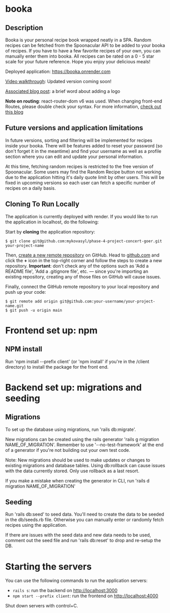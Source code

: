 # booka

## Description

Booka is your personal recipe book wrapped neatly in a SPA. Random recipes can be fetched from the Spoonacular API to be added to your booka of recipes. If you have to have a few favorite recipes of your own, you can manually enter them into booka. All recipes can be rated on a 0 - 5 star scale for your future reference. Hope you enjoy your delicious meals!

Deployed application: https://booka.onrender.com

[Video walkthrough](https://youtu.be/syS3NQz1lzk): Updated version coming soon!

[Associated blog post](https://medium.com/@mykovasyl/adding-a-logo-react-36f0435cb6dc): a brief word about adding a logo

**Note on routing**: react-router-dom v6 was used. When changing front-end Routes, please double check your syntax. For more information, [check out this blog](https://blog.webdevsimplified.com/2022-07/react-router/)

## Future versions and application limitations

In future versions, sorting and filtering will be implemented for recipes inside your booka. There will be features added to reset your password (so don't forget it in the meantime) and find your username as well as a profile section where you can edit and update your personal information. 

At this time, fetching random recipes is restricted to the free version of Spoonacular. Some users may find the Random Recipe button not working due to the application hitting it's daily quote limit by other users. This will be fixed in upcoming versions so each user can fetch a specific number of recipes on a daily basis. 

## Cloning To Run Locally

The application is currently deployed with render. If you would like to run the application in localhost, do the following:

Start by **cloning** the application repository:

```console
$ git clone git@github.com:mykovasyl/phase-4-project-concert-goer.git your-project-name
```

Then, [create a new remote repository][create repo] on GitHub. Head to
[github.com](https://github.com) and click the **+** icon in the top-right
corner and follow the steps to create a new repository. **Important**: don't
check any of the options such as 'Add a README file', 'Add a .gitignore file',
etc. — since you're importing an existing repository, creating any of those
files on GitHub will cause issues.

[create repo]: https://docs.github.com/en/github/importing-your-projects-to-github/importing-source-code-to-github/adding-an-existing-project-to-github-using-the-command-line#adding-a-project-to-github-without-github-cli

Finally, connect the GitHub remote repository to your local repository and push
up your code:

```console
$ git remote add origin git@github.com:your-username/your-project-name.git
$ git push -u origin main
```
# Frontend set up: npm

## NPM install

Run 'npm install --prefix client' (or 'npm install' if you're in the /client directory) to install the package for the front end.

# Backend set up: migrations and seeding

## Migrations

To set up the database using migrations, run 'rails db:migrate'.

New migrations can be created using the rails generator 'rails g migration NAME_OF_MIGRATION'. Remember to use '--no-test-framework' at the end of a generator if you're not building out your own test code.

Note: New migrations should be used to make updates or changes to existing migrations and database tables. Using db:rollback can cause issues with the data currently stored. Only use rollback as a last resort.

If you make a mistake when creating the generator in CLI, run 'rails d migration NAME_OF_MIGRATION'

## Seeding

Run 'rails db:seed' to seed data. You'll need to create the data to be seeded in the db/seeds.rb file. Otherwise you can manually enter or randomly fetch recipes using the application.

If there are issues with the seed data and new data needs to be used, comment out the seed file and run 'rails db:reset' to drop and re-setup the DB.

# Starting the servers

You can use the following commands to run the application servers:

- `rails s`: run the backend on [http://localhost:3000](http://localhost:3000)
- `npm start --prefix client`: run the frontend on
  [http://localhost:4000](http://localhost:4000)

Shut down servers with control+C.
